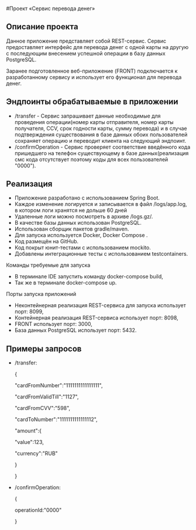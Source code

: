 #Проект «Сервис перевода денег»

## Описание проекта 

Данное приложение представляет собой REST-сервис. Сервис предоставляет интерфейс для перевода денег с одной карты на другую с последующим внесением успешной операции в базу данных PostgreSQL. 

Заранее подготовленное веб-приложение (FRONT) подключается к разработанному сервису и использует его функционал для перевода денег.

## Эндпоинты обрабатываемые в приложении

- /transfer - Сервис запрашивает данные необходимые для проведения операции(номер карты отправителя, номер карты получателя, CCV, срок годности карты, сумму перевода) и в случае подтверждения существования в базе данных обоих пользователей сохраняет операцию и переводит клиента на следующий эндпоинт.
- /confirmOperation - Сервис проверяет соответствие введённого кода пришедшего на телефон существующему в базе данных(реализация смс кода отсутствует поэтому коды для всех пользователей "0000").

## Реализация

- Приложение разработано с использованием Spring Boot.
- Каждое изменение логируется и записывается в файл /logs/app.log, в котором логи хранятся не дольше 60 дней
- Удаленные логи можно посмотреть в архиве /logs.gz/.
- В качестве базы данных использован PostgreSQL.
- Использован сборщик пакетов gradle/maven.
- Для запуска используется Docker, Docker Compose .
- Код размещён на GitHub.
- Код покрыт юнит-тестами с использованием mockito.
- Добавлены интеграционные тесты с использованием testcontainers.

Команды требуемые для запуска
- В терминале IDE запустить команду docker-compose build,
- Так же в терминале  docker-compose up.

Порты запуска приложений
- Неконтейнерная реализация REST-сервиса для запуска использует порт: 8099,
- Контейнерная реализация REST-сервиса использует порт: 8098,
- FRONT использует порт: 3000,
- База данных PostgreSQL использует порт: 5432.

## Примеры запросов
- /transfer:

  {

  "cardFromNumber":"1111111111111111",

  "cardFromValidTill":"1127",

  "cardFromCVV":"598",

  "cardToNumber":"1111111111111112",

  "amount":{

  "value":123,

  "currency":"RUB"

  }

  }
- /confirmOperation:

  { 

  operationId:"0000"

  }

